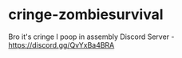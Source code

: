 # cringe-zombiesurvival
Bro it's cringe
I poop in assembly
Discord Server - https://discord.gg/QvYxBa4BRA
